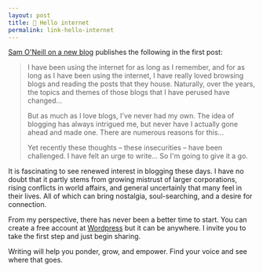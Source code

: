 ```yaml
---
layout: post
title: 🔗 Hello internet
permalink: link-hello-internet
---
```


[Sam O'Neill on a new blog](https://samoneill.com/writing/hello/) publishes the following in the first post:

> I have been using the internet for as long as I remember, and for as long as I have been using the internet, I have really loved browsing blogs and reading the posts that they house. Naturally, over the years, the topics and themes of those blogs that I have perused have changed...
>
> But as much as I love blogs, I've never had my own. The idea of blogging has always intrigued me, but never have I actually gone ahead and made one. There are numerous reasons for this...
>
> Yet recently these thoughts – these insecurities – have been challenged. I have felt an urge to write... So I'm going to give it a go.

It is fascinating to see renewed interest in blogging these days. I have no doubt that it partly stems from growing mistrust of larger corporations, rising conflicts in world affairs, and general uncertainly that many feel in their lives. All of which can bring nostalgia, soul-searching, and a desire for connection.

From my perspective, there has never been a better time to start. You can create a free account at [Wordpress](https://wordpress.com) but it can be anywhere. I invite you to take the first step and just begin sharing.

Writing will help you ponder, grow, and empower. Find your voice and see where that goes.
